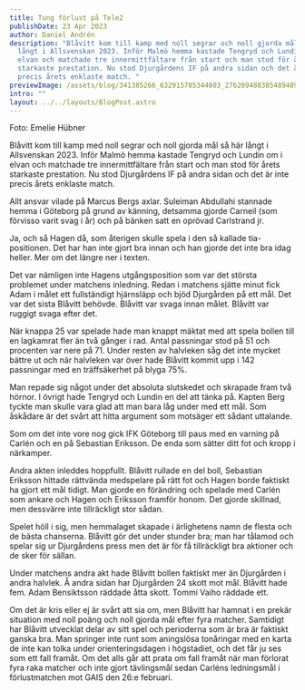 ```yaml
---
title: Tung förlust på Tele2
publishDate: 23 Apr 2023
author: Daniel Andrén
description: "Blåvitt kom till kamp med noll segrar och noll gjorda mål så här
  långt i Allsvenskan 2023. Inför Malmö hemma kastade Tengryd och Lundin om i
  elvan och matchade tre innermittfältare från start och man stod för årets
  starkaste prestation. Nu stod Djurgårdens IF på andra sidan och det är inte
  precis årets enklaste match. "
previewImage: /assets/blog/341385266_632915705344803_2762094883854894899_n.jpg
intro: ""
layout: ../../layouts/BlogPost.astro
---
```

Foto: Emelie Hübner

Blåvitt kom till kamp med noll segrar och noll gjorda mål så här långt i Allsvenskan 2023. Inför Malmö hemma kastade Tengryd och Lundin om i elvan och matchade tre innermittfältare från start och man stod för årets starkaste prestation. Nu stod Djurgårdens IF på andra sidan och det är inte precis årets enklaste match. 

Allt ansvar vilade på Marcus Bergs axlar. Suleiman Abdullahi stannade hemma i Göteborg på grund av känning, detsamma gjorde Carneil (som förvisso varit svag i år) och på bänken satt en oprövad Carlstrand jr. 

Ja, och så Hagen då, som återigen skulle spela i den så kallade tia-positionen. Det har han inte gjort bra innan och han gjorde det inte bra idag heller. Mer om det längre ner i texten. 

Det var nämligen inte Hagens utgångsposition som var det största problemet under matchens inledning. Redan i matchens sjätte minut fick Adam i målet ett fullständigt hjärnsläpp och bjöd Djurgården på ett mål. Det var det sista Blåvitt behövde. Blåvitt var svaga innan målet. Blåvitt var ruggigt svaga efter det. 

När knappa 25 var spelade hade man knappt mäktat med att spela bollen till en lagkamrat fler än två gånger i rad. Antal passningar stod på 51 och procenten var nere på 71. Under resten av halvleken såg det inte mycket bättre ut och när halvleken var över hade Blåvitt kommit upp i 142 passningar med en träffsäkerhet på blyga 75%. 

Man repade sig något under det absoluta slutskedet och skrapade fram två hörnor. I övrigt hade Tengryd och Lundin en del att tänka på. Kapten Berg tyckte man skulle vara glad att man bara låg under med ett mål. Som åskådare är det svårt att hitta argument som motsäger ett sådant uttalande. 

Som om det inte vore nog gick IFK Göteborg till paus med en varning på Carlén och en på Sebastian Eriksson. De enda som sätter ditt fot och kropp i närkamper. 

Andra akten inleddes hoppfullt. Blåvitt rullade en del boll, Sebastian Eriksson hittade rättvända medspelare på rätt fot och Hagen borde faktiskt ha gjort ett mål tidigt. Man gjorde en förändring och spelade med Carlén som ankare och Hagen och Eriksson framför honom. Det gjorde skillnad, men dessvärre inte tillräckligt stor sådan.

Spelet höll i sig, men hemmalaget skapade i ärlighetens namn de flesta och de bästa chanserna. Blåvitt gör det under stunder bra; man har tålamod och spelar sig ur Djurgårdens press men det är för få tillräckligt bra aktioner och de sker för sällan. 

Under matchens andra akt hade Blåvitt bollen faktiskt mer än Djurgården i andra halvlek. Å andra sidan har Djurgården 24 skott mot mål. Blåvitt hade fem. Adam Bensiktsson räddade åtta skott. Tommi Vaiho räddade ett. 

Om det är kris eller ej är svårt att sia om, men Blåvitt har hamnat i en prekär situation med noll poäng och noll gjorda mål efter fyra matcher. Samtidigt har Blåvitt utvecklat delar av sitt spel och perioderna som är bra är faktiskt ganska bra. Man springer inte runt som aningslösa tonåringar med en karta de inte kan tolka under orienteringsdagen i högstadiet, och det får ju ses som ett fall framåt. Om det alls går att prata om fall framåt när man förlorat fyra raka matcher och inte gjort tävlingsmål sedan Carléns ledningsmål i förlustmatchen mot GAIS den 26:e februari.